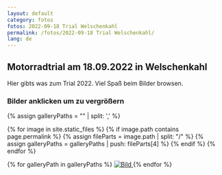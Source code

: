 ```yaml
---
layout: default
category: fotos
fotos: 2022-09-18 Trial Welschenkahl
permalink: /fotos/2022-09-18 Trial Welschenkahl/
lang: de
---
```


## Motorradtrial am 18.09.2022 in Welschenkahl

Hier gibts was zum Trial 2022. Viel Spaß beim Bilder browsen.

### Bilder anklicken um zu vergrößern
{% assign galleryPaths = "" | split: ',' %}

{% for image in site.static_files %}
{% if image.path contains page.permalink %}
        {% assign fileParts = image.path | split: "/" %}
        {% assign galleryPaths = galleryPaths | push: fileParts[4] %}
{% endif %}
{% endfor %}

{% for galleryPath in galleryPaths %}
<a href="{{site.page-prefix}}dlc/fotos/{{ page.fotos }}/{{ galleryPath }}">
    <img src="{{site.page-prefix}}dlc/fotos/{{ page.fotos }}/{{ galleryPath }}" alt="Bild" title="Anklicken um zu vergrößern" />
</a>
{% endfor %}
